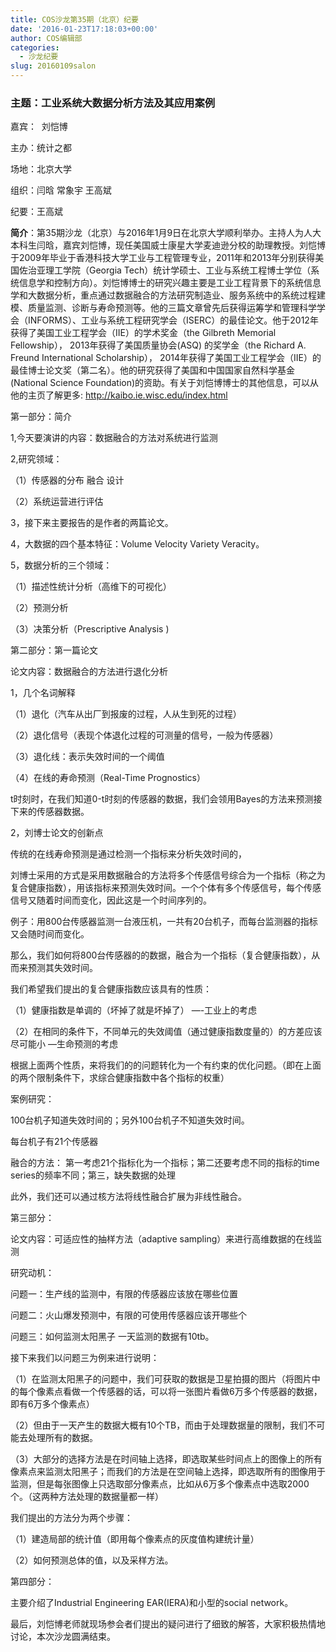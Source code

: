 ```yaml
---
title: COS沙龙第35期（北京）纪要
date: '2016-01-23T17:18:03+00:00'
author: COS编辑部
categories:
  - 沙龙纪要
slug: 20160109salon
---
```


### **主题：工业系统大数据分析方法及其应用案例**

嘉宾：  刘恺博

主办：统计之都

场地：北京大学

组织：闫晗 常象宇 王高斌

纪要：王高斌

**简介**：第35期沙龙（北京）与2016年1月9日在北京大学顺利举办。主持人为人大本科生闫晗，嘉宾刘恺博，现任美国威士康星大学麦迪逊分校的助理教授。刘恺博于2009年毕业于香港科技大学工业与工程管理专业，2011年和2013年分别获得美国佐治亚理工学院（Georgia Tech）统计学硕士、工业与系统工程博士学位（系统信息学和控制方向）。刘恺博博士的研究兴趣主要是工业工程背景下的系统信息学和大数据分析，重点通过数据融合的方法研究制造业、服务系统中的系统过程建模、质量监测、诊断与寿命预测等。他的三篇文章曾先后获得运筹学和管理科学学会（INFORMS）、工业与系统工程研究学会（ISERC）的最佳论文。他于2012年获得了美国工业工程学会（IIE）的学术奖金（the Gilbreth Memorial Fellowship）， 2013年获得了美国质量协会(ASQ) 的奖学金（the Richard A. Freund International Scholarship）， 2014年获得了美国工业工程学会（IIE）的最佳博士论文奖（第二名）。他的研究获得了美国和中国国家自然科学基金 (National Science Foundation)的资助。有关于刘恺博博士的其他信息，可以从他的主页了解更多: http://kaibo.ie.wisc.edu/index.html

<!--more-->

第一部分：简介
  
1,今天要演讲的内容：数据融合的方法对系统进行监测
  
2,研究领域：
  
（1）传感器的分布 融合 设计
  
（2）系统运营进行评估
  
3，接下来主要报告的是作者的两篇论文。

4，大数据的四个基本特征：Volume Velocity Variety Veracity。
  
5，数据分析的三个领域：
  
（1）描述性统计分析（高维下的可视化）
  
（2）预测分析
  
（3）决策分析（Prescriptive Analysis )

第二部分：第一篇论文
  
论文内容：数据融合的方法进行退化分析

1，几个名词解释
  
（1）退化（汽车从出厂到报废的过程，人从生到死的过程）
  
（2）退化信号（表现个体退化过程的可测量的信号，一般为传感器）
  
（3）退化线：表示失效时间的一个阈值
  
（4）在线的寿命预测（Real-Time Prognostics）
  
t时刻时，在我们知道0-t时刻的传感器的数据，我们会领用Bayes的方法来预测接下来的传感器数据。

2，刘博士论文的创新点
  
传统的在线寿命预测是通过检测一个指标来分析失效时间的，
  
刘博士采用的方式是采用数据融合的方法将多个传感信号综合为一个指标（称之为复合健康指数），用该指标来预测失效时间。一个个体有多个传感信号，每个传感信号又随着时间而变化，因此这是一个时间序列的。

例子：用800台传感器监测一台液压机，一共有20台机子，而每台监测器的指标又会随时间而变化。
  
那么，我们如何将800台传感器的的数据，融合为一个指标（复合健康指数），从而来预测其失效时间。

我们希望我们提出的复合健康指数应该具有的性质：
  
（1）健康指数是单调的（坏掉了就是坏掉了） &#8212;-工业上的考虑
  
（2）在相同的条件下，不同单元的失效阈值（通过健康指数度量的）的方差应该尽可能小 &#8212;生命预测的考虑

根据上面两个性质，来将我们的的问题转化为一个有约束的优化问题。（即在上面的两个限制条件下，求综合健康指数中各个指标的权重）

案例研究：
  
100台机子知道失效时间的；另外100台机子不知道失效时间。
  
每台机子有21个传感器
  
融合的方法： 第一考虑21个指标化为一个指标；第二还要考虑不同的指标的time series的频率不同；第三，缺失数据的处理
  
此外，我们还可以通过核方法将线性融合扩展为非线性融合。

第三部分：
  
论文内容：可适应性的抽样方法（adaptive sampling）来进行高维数据的在线监测

研究动机：
  
问题一：生产线的监测中，有限的传感器应该放在哪些位置
  
问题二：火山爆发预测中，有限的可使用传感器应该开哪些个
  
问题三：如何监测太阳黑子 一天监测的数据有10tb。

接下来我们以问题三为例来进行说明：
  
（1）在监测太阳黑子的问题中，我们可获取的数据是卫星拍摄的图片（将图片中的每个像素点看做一个传感器的话，可以将一张图片看做6万多个传感器的数据，即有6万多个像素点）
  
（2）但由于一天产生的数据大概有10个TB，而由于处理数据量的限制，我们不可能去处理所有的数据。
  
（3）大部分的选择方法是在时间轴上选择，即选取某些时间点上的图像上的所有像素点来监测太阳黑子；而我们的方法是在空间轴上选择，即选取所有的图像用于监测，但是每张图像上只选取部分像素点，比如从6万多个像素点中选取2000个。（这两种方法处理的数据量都一样）

我们提出的方法分为两个步骤：
  
（1）建造局部的统计值（即用每个像素点的灰度值构建统计量）
  
（2）如何预测总体的值，以及采样方法。

第四部分：
  
主要介绍了Industrial Engineering EAR(IERA)和小型的social network。

最后，刘恺博老师就现场参会者们提出的疑问进行了细致的解答，大家积极热情地讨论，本次沙龙圆满结束。
